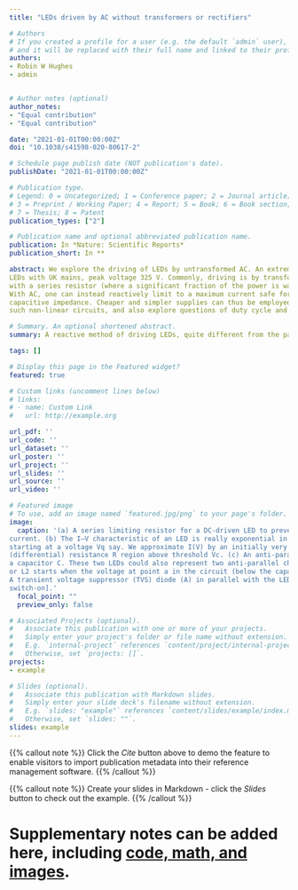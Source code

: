 ```yaml
---
title: "LEDs driven by AC without transformers or rectifiers"

# Authors
# If you created a profile for a user (e.g. the default `admin` user), write the username (folder name) here 
# and it will be replaced with their full name and linked to their profile.
authors:
- Robin W Hughes
- admin


# Author notes (optional)
author_notes:
- "Equal contribution"
- "Equal contribution"

date: "2021-01-01T00:00:00Z"
doi: "10.1038/s41598-020-80617-2"

# Schedule page publish date (NOT publication's date).
publishDate: "2021-01-01T00:00:00Z"

# Publication type.
# Legend: 0 = Uncategorized; 1 = Conference paper; 2 = Journal article;
# 3 = Preprint / Working Paper; 4 = Report; 5 = Book; 6 = Book section;
# 7 = Thesis; 8 = Patent
publication_types: ["2"]

# Publication name and optional abbreviated publication name.
publication: In *Nature: Scientific Reports*
publication_short: In **

abstract: We explore the driving of LEDs by untransformed AC. An extreme case is driving 1.9 V threshold (red)
LEDs with UK mains, peak voltage 325 V. Commonly, driving is by transformed, rectified (DC) supply
with a series resistor (where a significant fraction of the power is wasted) to limit current in the LED.
With AC, one can instead reactively limit to a maximum current safe for an LED by employing a series
capacitive impedance. Cheaper and simpler supplies can thus be employed in some cases. We analyse
such non-linear circuits, and also explore questions of duty cycle and power experimentally.

# Summary. An optional shortened abstract.
summary: A reactive method of driving LEDs, quite different from the paradigm taught to students, is explored. It is highly non-linear and, at first, rather counter-intuitive.

tags: []

# Display this page in the Featured widget?
featured: true

# Custom links (uncomment lines below)
# links:
# - name: Custom Link
#   url: http://example.org

url_pdf: ''
url_code: ''
url_dataset: ''
url_poster: ''
url_project: ''
url_slides: ''
url_source: ''
url_video: ''

# Featured image
# To use, add an image named `featured.jpg/png` to your page's folder. 
image:
  caption: '(a) A series limiting resistor for a DC-driven LED to prevent excessive current greater than a failure
current. (b) The I–V characteristic of an LED is really exponential in the forward direction around Vc,
starting at a voltage Vq say. We approximate I(V) by an initially very high resistance region followed by a low
(differential) resistance R region above threshold Vc. (c) An anti-parallel pair of LEDs, L1 and L2, in series with
a capacitor C. These two LEDs could also represent two anti-parallel chains of LEDs. Conduction through L1
or L2 starts when the voltage at point a in the circuit (below the capacitor) is Vc or −Vc respectively [light lines:
A transient voltage suppressor (TVS) diode (A) in parallel with the LED chains to avoid current surges at first
switch-on].'
  focal_point: ""
  preview_only: false

# Associated Projects (optional).
#   Associate this publication with one or more of your projects.
#   Simply enter your project's folder or file name without extension.
#   E.g. `internal-project` references `content/project/internal-project/index.md`.
#   Otherwise, set `projects: []`.
projects:
- example

# Slides (optional).
#   Associate this publication with Markdown slides.
#   Simply enter your slide deck's filename without extension.
#   E.g. `slides: "example"` references `content/slides/example/index.md`.
#   Otherwise, set `slides: ""`.
slides: example
---
```


{{% callout note %}}
Click the *Cite* button above to demo the feature to enable visitors to import publication metadata into their reference management software.
{{% /callout %}}

{{% callout note %}}
Create your slides in Markdown - click the *Slides* button to check out the example.
{{% /callout %}}

# Supplementary notes can be added here, including [code, math, and images](https://wowchemy.com/docs/writing-markdown-latex/).
